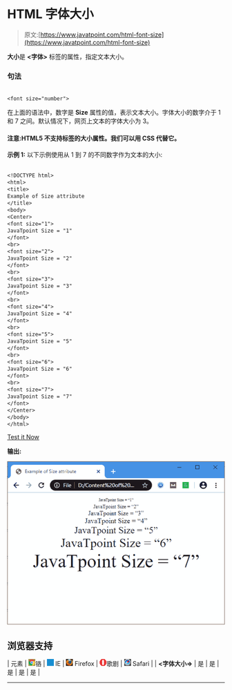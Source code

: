 # HTML 字体大小

> 原文:[https://www.javatpoint.com/html-font-size](https://www.javatpoint.com/html-font-size)

**大小**是 **<字体>** 标签的属性，指定文本大小。

### 句法

```

<font size="number">

```

在上面的语法中，数字是 **Size** 属性的值，表示文本大小。字体大小的数字介于 1 和 7 之间。默认情况下，网页上文本的字体大小为 3。

#### 注意:HTML5 不支持<font>标签的大小属性。我们可以用 CSS 代替它。</font>

**示例 1:** 以下示例使用从 1 到 7 的不同数字作为文本的大小:

```

<!DOCTYPE html>
<html>
<title>
Example of Size attribute
</title>
<body>
<Center> 
<font size="1"> 
JavaTpoint Size = "1"
</font>
<br>
<font size="2"> 
JavaTpoint Size = "2"
</font>
<br>
<font size="3"> 
JavaTpoint Size = "3"
</font>
<br>
<font size="4"> 
JavaTpoint Size = "4"
</font>
<br>
<font size="5"> 
JavaTpoint Size = "5"
</font>
<br>
<font size="6"> 
JavaTpoint Size = "6"
</font>
<br>
<font size="7">
JavaTpoint Size = "7"
</font>
</Center>
</body>
</html>

```

[Test it Now](https://www.javatpoint.com/oprweb/test.jsp?filename=HTMLFontSize1)

**输出:**

![HTML Font Size](img/d541925179255a57568216ea24775f02.png)

## 浏览器支持

| 元素 | ![chrome browser](img/4fbdc93dc2016c5049ed108e7318df19.png)铬 | ![ie browser](img/83dd23df1fe8373fd5bf054b2c1dd88b.png) IE | ![firefox browser](img/4f001fff393888a8a807ed29b28145d1.png) Firefox | ![opera browser](img/6cad4a592cc69a052056a0577b4aac65.png)歌剧 | ![safari browser](img/a0f6a9711a92203c5dc5c127fe9c9fca.png) Safari |
| **<字体大小=>** | 是 | 是 | 是 | 是 | 是 |

* * *
